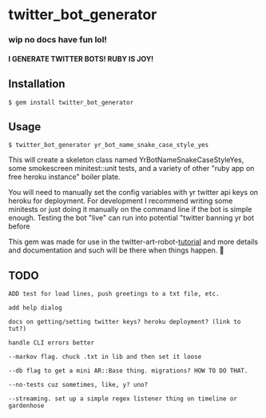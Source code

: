 # twitter_bot_generator

### wip no docs have fun lol!

#### I GENERATE TWITTER BOTS! RUBY IS JOY!

## Installation

    $ gem install twitter_bot_generator

## Usage

    $ twitter_bot_generator yr_bot_name_snake_case_style_yes
    
This will create a skeleton class named YrBotNameSnakeCaseStyleYes, some smokescreen minitest::unit tests, and a variety of other "ruby app on free heroku instance" boiler plate.

You will need to manually set the config variables with yr twitter api keys on heroku for deployment. For development I recommend writing some minitests or just doing it manually on the command line if the bot is simple enough. Testing the bot "live" can run into potential "twitter banning yr bot before 

This gem was made for use in the twitter-art-robot-[tutorial](http://github.com/coleww/twitter-art-tutorial) and more details and documentation and such will be there when things happen. :dancers:

## TODO

    ADD test for load lines, push greetings to a txt file, etc.

    add help dialog

    docs on getting/setting twitter keys? heroku deployment? (link to tut?)

    handle CLI errors better

    --markov flag. chuck .txt in lib and then set it loose

    --db flag to get a mini AR::Base thing. migrations? HOW TO DO THAT.

    --no-tests cuz sometimes, like, y? uno?

    --streaming. set up a simple regex listener thing on timeline or gardenhose
